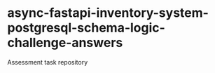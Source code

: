 # async-fastapi-inventory-system-postgresql-schema-logic-challenge-answers
Assessment task repository
